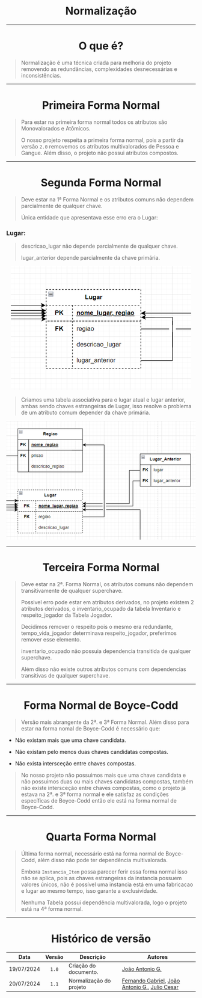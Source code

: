 <center>

# Normalização

</center>

---

<center>

# O que é?

</center>

> Normalização é uma técnica criada para melhoria do projeto removendo as redundâncias, complexidades desnecessárias e inconsistências.

---

<center>

# Primeira Forma Normal

</center>

> Para estar na primeira forma normal todos os atributos são Monovalorados e Atômicos.
>
> O nosso projeto respeita a primeira forma normal, pois a partir da versão `2.0` removemos os atributos multivalorados de Pessoa e Gangue. Além disso, o projeto não possui atributos compostos.

---

<center>

# Segunda Forma Normal

</center>

> Deve estar na 1ª Forma Normal e os atributos comuns não dependem parcialmente de qualquer chave.
>
> Única entidade que apresentava esse erro era o Lugar:

### Lugar:
> descricao_lugar não depende parcialmente de qualquer chave.
> 
> lugar_anterior depende parcialmente da chave primária.

<div align="center">
<div align="center"><img src= "https://raw.githubusercontent.com/SBD1/2024.1-Prison-Trading/Pages/docs/assets/NORM0.png?raw=true"/></div>
</div>

> Criamos uma tabela associativa para o lugar atual e lugar anterior, ambas sendo chaves estrangeiras de Lugar, isso resolve o problema de um atributo comum depender da chave primária.


<div align="center">
<div align="center"><img src= "https://raw.githubusercontent.com/SBD1/2024.1-Prison-Trading/Pages/docs/assets/NORM1.png?raw=true"/></div>
</div>

---

<center>

# Terceira Forma Normal

</center>

> Deve estar na 2ª. Forma Normal, os atributos comuns não dependem transitivamente de qualquer superchave.
> 
> Possivel erro pode estar em atributos derivados, no projeto existem 2 atributos derivados, o inventario_ocupado da tabela Inventario e respeito_jogador da Tabela Jogador.
> 
> Decidimos remover o respeito pois o mesmo era redundante, tempo_vida_jogador determinava respeito_jogador, preferimos remover esse elemento.
> 
> inventario_ocupado não possuia dependencia transitida de qualquer superchave.
> 
> Além disso não existe outros atributos comuns com dependencias transitivas de qualquer superchave.

---

<center>

# Forma Normal de Boyce-Codd

</center>

> Versão mais abrangente da 2ª. e 3ª Forma Normal. Além disso para estar na forma nomal de Boyce-Codd é necessário que:

* Não existam mais que uma chave candidata.

* Não existam pelo menos duas chaves candidatas compostas.

* Não exista intersceção entre chaves compostas.

> No nosso projeto não possuimos mais que uma chave candidata e não possuimos duas ou mais chaves candidatas compostas, também não existe intersceção entre chaves compostas, como o projeto já estava na 2ª. e 3ª forma normal e ele satisfaz as condições específicas de Boyce-Codd então ele está na forma normal de Boyce-Codd.

---

<center>

# Quarta Forma Normal

</center>

> Última forma normal, necessário está na forma normal de Boyce-Codd, além disso não pode ter dependência multivalorada.
> 
> Embora `Instancia_Item` possa parecer ferir essa forma normal isso não se aplica, pois as chaves estrangeiras da instancia possuem valores únicos, não é possível uma instancia está em uma fabricacao e lugar ao mesmo tempo, isso garante a exclusividade.
> 
> Nenhuma Tabela possui dependência multivalorada, logo o projeto está na 4ª forma normal.

---

<center>

# Histórico de versão

</center>

<div style="margin: 0 auto; width: fit-content;">

|    Data    | Versão | Descrição               | Autores                                                                                                                                          |
|:----------:|:------:|-------------------------|--------------------------------------------------------------------------------------------------------------------------------------------------|
| 19/07/2024 | `1.0`  | Criação do documento.   | [João Antonio G.](https://github.com/joaoseisei)                                                                                                 |
| 20/07/2024 | `1.1`  | Normalização do projeto | [Fernando Gabriel](https://github.com/show-dawn), [João Antonio G.](https://github.com/joaoseisei),  [Julio Cesar](https://github.com/julio1099) |

</div>